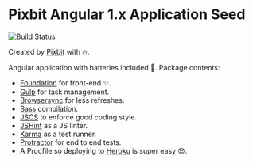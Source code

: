 # Pixbit Angular 1.x Application Seed
[![Build Status](https://travis-ci.org/pixbit/angular-app-seed.svg)](https://travis-ci.org/pixbit/angular-app-seed)

Created by [Pixbit](http://thinkpixbit.com) with :fire:.

Angular application with batteries included :battery:. Package contents:
+ [Foundation](https://github.com/zurb/foundation) for front-end :sparkles:.
+ [Gulp](https://github.com/gulpjs/gulp/) for task management.
+ [Browsersync](http://www.browsersync.io/) for less refreshes.
+ [Sass](http://sass-lang.com/) compilation.
+ [JSCS](http://jscs.info/) to enforce good coding style.
+ [JSHint](http://jshint.com/docs/) as a JS linter.
+ [Karma](https://github.com/karma-runner/karma) as a test runner.
+ [Protractor](http://angular.github.io/protractor/#/) for end to end tests.
+ A Procfile so deploying to [Heroku](https://www.heroku.com/) is super easy :sunglasses:.
